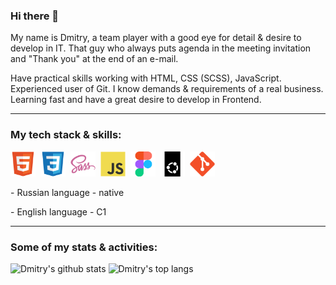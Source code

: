 ### Hi there 👋

My name is Dmitry, a team player with a good eye for detail & desire to develop in IT. That guy who always puts agenda in the meeting invitation and "Thank you" at the end of an e-mail.

Have practical skills working with HTML, CSS (SCSS), JavaScript. Experienced user of Git. I know demands & requirements of a real business. Learning fast and have a great desire to develop in Frontend.

---
### My tech stack & skills:
<p>
  <div>
    <img src="https://github.com/devicons/devicon/blob/master/icons/html5/html5-original.svg" title="HTML5" alt="HTML" width="40" height="40"/>&nbsp;
    <img src="https://github.com/devicons/devicon/blob/master/icons/css3/css3-original.svg" title="CSS3" alt="CSS" width="40" height="40"/>&nbsp;
    <img src="https://github.com/devicons/devicon/blob/master/icons/sass/sass-original.svg" title="SASS" alt="SASS" width="40" height="40"/>&nbsp;
    <img src="https://github.com/devicons/devicon/blob/master/icons/javascript/javascript-original.svg" title="JavaScript" alt="JavaScript" width="40" height="40"/>&nbsp;
    <img src="https://github.com/devicons/devicon/blob/master/icons/figma/figma-original.svg" title="Figma" alt="Figma" width="40" height="40"/>&nbsp;
    <img src="https://github.com/devicons/devicon/blob/master/icons/ubuntu/ubuntu-plain.svg" title="Ubuntu" alt="Ubuntu" width="40" height="40"/>&nbsp;
    <img src="https://github.com/devicons/devicon/blob/master/icons/git/git-original.svg" title="Git" alt="Git" width="40" height="40"/>&nbsp;
  </div>
</p>
<p>- Russian language - native
</p>
<p>- English language - C1
</p>

---
### Some of my stats & activities:
<p>
  <div>
    <img margin-right="20px" src="https://github-readme-stats.vercel.app/api?username=dmitry1210&show_icons=true&bg_color=00000000" title="Dmitry's github stats" alt="Dmitry's github stats"/>
    <img align="top" src="https://github-readme-stats.vercel.app/api/top-langs/?username=dmitry1210&layout=compact&langs_count=10" title="Dmitry's top langs" alt="Dmitry's top langs"/>
  </div>
</p>

<!--
![LeetCode Stats](https://leetcard.jacoblin.cool/dmitry1210?theme=light&font=Maven%20Pro)


**dmitry1210/dmitry1210** is a ✨ _special_ ✨ repository because its `README.md` (this file) appears on your GitHub profile.

Here are some ideas to get you started:

- 🔭 I’m currently working on ...
- 🌱 I’m currently learning ...
- 👯 I’m looking to collaborate on ...
- 🤔 I’m looking for help with ...
- 💬 Ask me about ...
- 📫 How to reach me: ...
- 😄 Pronouns: ...
- ⚡ Fun fact: ...
-->
